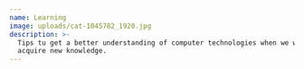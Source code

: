 ```yaml
---
name: Learning
image: uploads/cat-1045782_1920.jpg
description: >-
  Tips tu get a better understanding of computer technologies when we want to
  acquire new knowledge.
---
```


